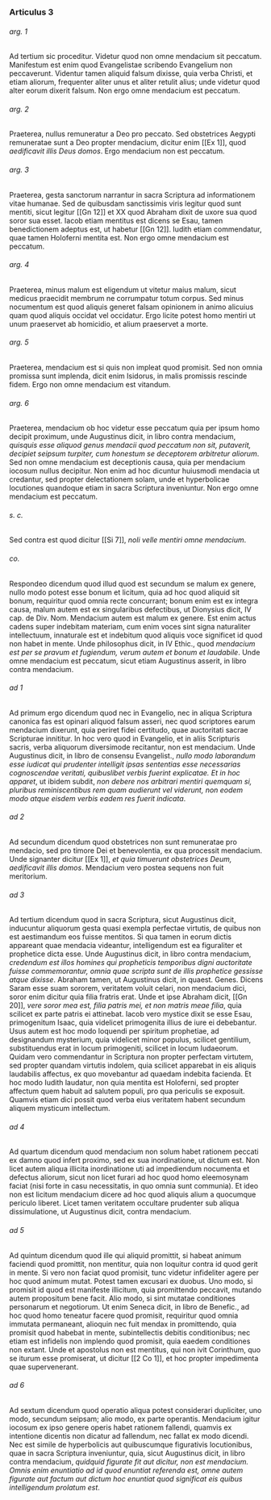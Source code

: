 ### Articulus 3

###### arg. 1
Ad tertium sic proceditur. Videtur quod non omne mendacium sit peccatum. Manifestum est enim quod Evangelistae scribendo Evangelium non peccaverunt. Videntur tamen aliquid falsum dixisse, quia verba Christi, et etiam aliorum, frequenter aliter unus et aliter retulit alius; unde videtur quod alter eorum dixerit falsum. Non ergo omne mendacium est peccatum.

###### arg. 2
Praeterea, nullus remuneratur a Deo pro peccato. Sed obstetrices Aegypti remuneratae sunt a Deo propter mendacium, dicitur enim [[Ex 1]], quod *aedificavit illis Deus domos*. Ergo mendacium non est peccatum.

###### arg. 3
Praeterea, gesta sanctorum narrantur in sacra Scriptura ad informationem vitae humanae. Sed de quibusdam sanctissimis viris legitur quod sunt mentiti, sicut legitur [[Gn 12]] et XX quod Abraham dixit de uxore sua quod soror sua esset. Iacob etiam mentitus est dicens se Esau, tamen benedictionem adeptus est, ut habetur [[Gn 12]]. Iudith etiam commendatur, quae tamen Holoferni mentita est. Non ergo omne mendacium est peccatum.

###### arg. 4
Praeterea, minus malum est eligendum ut vitetur maius malum, sicut medicus praecidit membrum ne corrumpatur totum corpus. Sed minus nocumentum est quod aliquis generet falsam opinionem in animo alicuius quam quod aliquis occidat vel occidatur. Ergo licite potest homo mentiri ut unum praeservet ab homicidio, et alium praeservet a morte.

###### arg. 5
Praeterea, mendacium est si quis non impleat quod promisit. Sed non omnia promissa sunt implenda, dicit enim Isidorus, in malis promissis rescinde fidem. Ergo non omne mendacium est vitandum.

###### arg. 6
Praeterea, mendacium ob hoc videtur esse peccatum quia per ipsum homo decipit proximum, unde Augustinus dicit, in libro contra mendacium, *quisquis esse aliquod genus mendacii quod peccatum non sit, putaverit, decipiet seipsum turpiter, cum honestum se deceptorem arbitretur aliorum*. Sed non omne mendacium est deceptionis causa, quia per mendacium iocosum nullus decipitur. Non enim ad hoc dicuntur huiusmodi mendacia ut credantur, sed propter delectationem solam, unde et hyperbolicae locutiones quandoque etiam in sacra Scriptura inveniuntur. Non ergo omne mendacium est peccatum.

###### s. c.
Sed contra est quod dicitur [[Si 7]], *noli velle mentiri omne mendacium*.

###### co.
Respondeo dicendum quod illud quod est secundum se malum ex genere, nullo modo potest esse bonum et licitum, quia ad hoc quod aliquid sit bonum, requiritur quod omnia recte concurrant; bonum enim est ex integra causa, malum autem est ex singularibus defectibus, ut Dionysius dicit, IV cap. de Div. Nom. Mendacium autem est malum ex genere. Est enim actus cadens super indebitam materiam, cum enim voces sint signa naturaliter intellectuum, innaturale est et indebitum quod aliquis voce significet id quod non habet in mente. Unde philosophus dicit, in IV Ethic., quod *mendacium est per se pravum et fugiendum, verum autem et bonum et laudabile*. Unde omne mendacium est peccatum, sicut etiam Augustinus asserit, in libro contra mendacium.

###### ad 1
Ad primum ergo dicendum quod nec in Evangelio, nec in aliqua Scriptura canonica fas est opinari aliquod falsum asseri, nec quod scriptores earum mendacium dixerunt, quia periret fidei certitudo, quae auctoritati sacrae Scripturae innititur. In hoc vero quod in Evangelio, et in aliis Scripturis sacris, verba aliquorum diversimode recitantur, non est mendacium. Unde Augustinus dicit, in libro de consensu Evangelist., *nullo modo laborandum esse iudicat qui prudenter intelligit ipsas sententias esse necessarias cognoscendae veritati, quibuslibet verbis fuerint explicatae. Et in hoc apparet*, ut ibidem subdit, *non debere nos arbitrari mentiri quemquam si, pluribus reminiscentibus rem quam audierunt vel viderunt, non eodem modo atque eisdem verbis eadem res fuerit indicata*.

###### ad 2
Ad secundum dicendum quod obstetrices non sunt remuneratae pro mendacio, sed pro timore Dei et benevolentia, ex qua processit mendacium. Unde signanter dicitur [[Ex 1]], *et quia timuerunt obstetrices Deum, aedificavit illis domos*. Mendacium vero postea sequens non fuit meritorium.

###### ad 3
Ad tertium dicendum quod in sacra Scriptura, sicut Augustinus dicit, inducuntur aliquorum gesta quasi exempla perfectae virtutis, de quibus non est aestimandum eos fuisse mentitos. Si qua tamen in eorum dictis appareant quae mendacia videantur, intelligendum est ea figuraliter et prophetice dicta esse. Unde Augustinus dicit, in libro contra mendacium, *credendum est illos homines qui propheticis temporibus digni auctoritate fuisse commemorantur, omnia quae scripta sunt de illis prophetice gessisse atque dixisse*. Abraham tamen, ut Augustinus dicit, in quaest. Genes. Dicens Saram esse suam sororem, veritatem voluit celari, non mendacium dici, soror enim dicitur quia filia fratris erat. Unde et ipse Abraham dicit, [[Gn 20]], *vere soror mea est, filia patris mei, et non matris meae filia*, quia scilicet ex parte patris ei attinebat. Iacob vero mystice dixit se esse Esau, primogenitum Isaac, quia videlicet primogenita illius de iure ei debebantur. Usus autem est hoc modo loquendi per spiritum prophetiae, ad designandum mysterium, quia videlicet minor populus, scilicet gentilium, substituendus erat in locum primogeniti, scilicet in locum Iudaeorum. Quidam vero commendantur in Scriptura non propter perfectam virtutem, sed propter quandam virtutis indolem, quia scilicet apparebat in eis aliquis laudabilis affectus, ex quo movebantur ad quaedam indebita facienda. Et hoc modo Iudith laudatur, non quia mentita est Holoferni, sed propter affectum quem habuit ad salutem populi, pro qua periculis se exposuit. Quamvis etiam dici possit quod verba eius veritatem habent secundum aliquem mysticum intellectum.

###### ad 4
Ad quartum dicendum quod mendacium non solum habet rationem peccati ex damno quod infert proximo, sed ex sua inordinatione, ut dictum est. Non licet autem aliqua illicita inordinatione uti ad impediendum nocumenta et defectus aliorum, sicut non licet furari ad hoc quod homo eleemosynam faciat (nisi forte in casu necessitatis, in quo omnia sunt communia). Et ideo non est licitum mendacium dicere ad hoc quod aliquis alium a quocumque periculo liberet. Licet tamen veritatem occultare prudenter sub aliqua dissimulatione, ut Augustinus dicit, contra mendacium.

###### ad 5
Ad quintum dicendum quod ille qui aliquid promittit, si habeat animum faciendi quod promittit, non mentitur, quia non loquitur contra id quod gerit in mente. Si vero non faciat quod promisit, tunc videtur infideliter agere per hoc quod animum mutat. Potest tamen excusari ex duobus. Uno modo, si promisit id quod est manifeste illicitum, quia promittendo peccavit, mutando autem propositum bene facit. Alio modo, si sint mutatae conditiones personarum et negotiorum. Ut enim Seneca dicit, in libro de Benefic., ad hoc quod homo teneatur facere quod promisit, requiritur quod omnia immutata permaneant, alioquin nec fuit mendax in promittendo, quia promisit quod habebat in mente, subintellectis debitis conditionibus; nec etiam est infidelis non implendo quod promisit, quia eaedem conditiones non extant. Unde et apostolus non est mentitus, qui non ivit Corinthum, quo se iturum esse promiserat, ut dicitur [[2 Co 1]], et hoc propter impedimenta quae supervenerant.

###### ad 6
Ad sextum dicendum quod operatio aliqua potest considerari dupliciter, uno modo, secundum seipsam; alio modo, ex parte operantis. Mendacium igitur iocosum ex ipso genere operis habet rationem fallendi, quamvis ex intentione dicentis non dicatur ad fallendum, nec fallat ex modo dicendi. Nec est simile de hyperbolicis aut quibuscumque figurativis locutionibus, quae in sacra Scriptura inveniuntur, quia, sicut Augustinus dicit, in libro contra mendacium, *quidquid figurate fit aut dicitur, non est mendacium. Omnis enim enuntiatio ad id quod enuntiat referenda est, omne autem figurate aut factum aut dictum hoc enuntiat quod significat eis quibus intelligendum prolatum est*.

